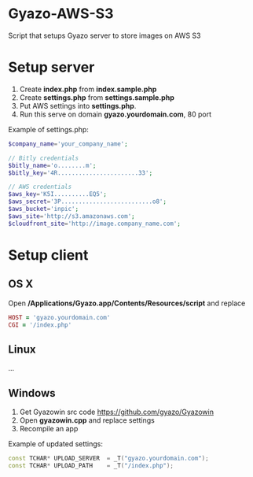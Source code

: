 # Gyazo-AWS-S3
Script that setups Gyazo server to store images on AWS S3

# Setup server
1. Create **index.php** from **index.sample.php**
2. Create **settings.php** from **settings.sample.php**
3. Put AWS settings into **settings.php**. 
4. Run this serve on domain **gyazo.yourdomain.com**, 80 port

Example of settings.php:
```php
$company_name='your_company_name';

// Bitly credentials
$bitly_name='o........m';
$bitly_key='4R.......................33';

// AWS credentials
$aws_key='K5I..........EQ5';
$aws_secret='3P..........................o8';
$aws_bucket='inpic';
$aws_site='http://s3.amazonaws.com';
$cloudfront_site='http://image.company_name.com';
```


# Setup client
## OS X
Open **/Applications/Gyazo.app/Contents/Resources/script** and replace
```ruby
HOST = 'gyazo.yourdomain.com'
CGI = '/index.php'
```

## Linux
...

## Windows
1. Get Gyazowin src code https://github.com/gyazo/Gyazowin
2. Open **gyazowin.cpp** and replace settings
3. Recompile an app

Example of updated settings:
```cpp
const TCHAR* UPLOAD_SERVER	= _T("gyazo.yourdomain.com");
const TCHAR* UPLOAD_PATH	= _T("/index.php");
```

